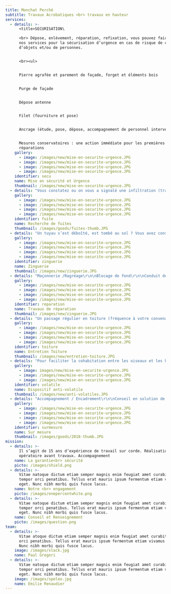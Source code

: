 ```yaml
---
title: Monchat Perché
subtitle: Travaux Acrobatiques <br> travaux en hauteur
services:
  - details: >-
      <title>SECURISATION\

      <br> Dépose, enlèvement, réparation, refixation, vous pouvez faire appel à
      nos services pour la sécurisation d’urgence en cas de risque de chute
      d’objets et/ou de personnes.


      <br><ul>


      Pierre agrafée et parement de façade, forget et éléments bois


      Purge de façade


      Dépose antenne


      Filet (fourniture et pose)


      Ancrage (étude, pose, dépose, accompagnement de personnel intervenant)


      Mesures conservatoires : une action immédiate pour les premières
      réparations
    gallery:
      - image: /images/new/mise-en-securite-urgence.JPG
      - image: /images/new/mise-en-securite-urgence.JPG
      - image: /images/new/mise-en-securite-urgence.JPG
      - image: /images/new/mise-en-securite-urgence.JPG
    identifier: secu
    name: Mise en sécurité et Urgence
    thumbnail: /images/new/mise-en-securite-urgence.JPG
  - details: "Vous constatez ou on vous a signalé une infiltration (trace, auréole, humidité) lors d’épisodes d’intempéries et vous avez besoin de déterminer l’origine des infiltrations ?\r\n\n\r\n\nSpécialistes de la recherche de fuite en toiture et façade, nos techniques de cordes nous permettent de vous proposer un état des lieux complets avec réalisation de mesures conservatoires immédiates.\r\n\n\r\n\nVous pouvez faire appel à notre équipe :\r\n\n\r\n\nArrosage et mise en eau\r\n\nRecherche de fuite avec traceur\r\n\nSondages destructifs\r\n\nHygrométrie\r\n\nRapport photos\r\n\nMesures conservatoires\r\n\nSolution temporaire immédiate puis pérenne avec devis complémentaire\r\n\nAveuglement fuite d’urgence"
    gallery:
      - image: /images/new/mise-en-securite-urgence.JPG
      - image: /images/new/mise-en-securite-urgence.JPG
      - image: /images/new/mise-en-securite-urgence.JPG
      - image: /images/new/mise-en-securite-urgence.JPG
    identifier: fuite
    name: Recherche de fuites
    thumbnail: /images/goods/fuites-thumb.JPG
  - details: "Un tuyau s’est déboîté, est tombé au sol ? Vous avez constaté un défaut sur les chéneaux , gouttières, ou vous constaté un ruissellement excessif des eaux pluviales ?\r\n\n\r\n\nNotre équipe est à votre service pour : \r\n\n\r\n\n<B>Zinguerie Verticale<B>\r\n\nColonne eau pluviale\r\n\nRemplacement partiel\r\n\nRemplacement complet\r\n\nModification système évacuation extérieur\r\n\nCoudière fenêtre\r\n\nBavette rejet d’eau/Profilé goutte d’eau\r\n\nCaisson volets roulants extérieurs\r\n\nLambrequin \r\n\n\r\n\n<B>Zinguerie Horizontale<B>\r\n\nHabillage/Réparation/de planche de rive\r\n\nChéneau\r\n\nGouttière\r\n\nAbergement conduit cheminée\r\n\nNoquet – redan et noues\r\n\nCouvertine : protection tête de mur/boiseries/acrotère toiture\r\n\nFenêtre de toit\r\n\nOuvrant/dormant\r\n\nTrappe d’accès\r\n\nSkydome \r\n\nCoupole"
    gallery:
      - image: /images/new/mise-en-securite-urgence.JPG
      - image: /images/new/mise-en-securite-urgence.JPG
      - image: /images/new/mise-en-securite-urgence.JPG
      - image: /images/new/mise-en-securite-urgence.JPG
    identifier: zinguerie
    name: Zinguerie
    thumbnail: /images/new/zinguerie.JPG
  - details: "Maçonnerie /Ragréage\r\n\nBlocage de fond\r\n\nConduit de cheminée\r\n\nVerrière\r\n\nReprise partielle\r\n\nMesure conservatoire\r\n\nEtanchéité\r\n\n<B>Intervention d’urgence et/ou étude pour devis\r<B>"
    gallery:
      - image: /images/new/mise-en-securite-urgence.JPG
      - image: /images/new/mise-en-securite-urgence.JPG
      - image: /images/new/mise-en-securite-urgence.JPG
      - image: /images/new/mise-en-securite-urgence.JPG
    identifier: reparation
    name: Travaux de réparation
    thumbnail: /images/new/zinguerie.JPG
  - details: "Un passage régulier en toiture (fréquence à votre convenance) favorise le prolongement de bon état du bâti et limite le risque d’infiltrations, lié aux fuites par débordement ou obstruction des évacuation.\r\n\n\r\n\nToiture Terrasse\r\n\nToiture Graviers\r\n\nToiture Végétalisée\r\n\nToiture Tuiles\r\n\nNettoyage vitraux/verrière\r\n\n\r\n\nRédaction Rapport\r\n\nPhotos\r\n\nPréconisation\r\n\nRéparation\r\n\n\r\n\nContrat Annuel\r\n\nContrat Semestriel\r\n\nPonctuel"
    gallery:
      - image: /images/new/mise-en-securite-urgence.JPG
      - image: /images/new/mise-en-securite-urgence.JPG
      - image: /images/new/mise-en-securite-urgence.JPG
      - image: /images/new/mise-en-securite-urgence.JPG
    identifier: toiture
    name: Entretien Toiture
    thumbnail: /images/new/entretien-toiture.JPG
  - details: "Pour faciliter la cohabitation entre les oiseaux et les habitants, nous étudions leur \r\n\ncomportement sur site en fonction de la configuration du bâti et vous préconisons \r\n\nune, ou plusieurs solutions combinées :\r\n\n\r\n\nProtection du bâti\r\n\n\\- Filet débrayable ou fixe\r\n\n(balcon, cour intérieure, forget,..)\r\n\n\\-\tObturateur de tuile\r\n\n\r\n\nEffarouchement Pigeons \r\n\n\\-\tCoupelle\r\n\n\r\n\nAnti-perchement\r\n\n\r\n\n\\-\tVêture Pic"
    gallery:
      - image: images/new/mise-en-securite-urgence.JPG
      - image: /images/new/mise-en-securite-urgence.JPG
      - image: /images/new/mise-en-securite-urgence.JPG
    identifier: volatile
    name: Dispositif anti-volatile
    thumbnail: /images/new/anti-volatiles.JPG
  - details: "Accompagnement / Encadrement\r\n\nConseil en solution de sécurisation\r\n\nAncrage mécanique /scellement\r chimique\n\nEvénementiel\r\n\nSupport technique\r\n\nPatrimoine\r\n\nTravaux spéciaux\r\n\n\n\n\\>Contactez-nous !"
    gallery:
      - image: /images/new/mise-en-securite-urgence.JPG
      - image: /images/new/mise-en-securite-urgence.JPG
      - image: /images/new/mise-en-securite-urgence.JPG
      - image: /images/new/mise-en-securite-urgence.JPG
    identifier: surmesure
    name: Sur mesure
    thumbnail: /images/goods/2018-thumb.JPG
mission:
  - details: >-
      Il s’agit de 15 ans d’expérience de travail sur corde. Réalisation de mode
      opératoire avant travaux. Accompagnement
    name: La garantie<br> sécurité
    picto: /images/shield.png
  - details: >-
      Vitae natoque dictum etiam semper magnis enim feugiat amet curabitur
      tempor orci penatibus. Tellus erat mauris ipsum fermentum etiam vivamus
      eget. Nunc nibh morbi quis fusce lacus.
    name: Notre <br> engagement
    picto: /images/onepercentwhite.png
  - details: >-
      Vitae natoque dictum etiam semper magnis enim feugiat amet curabitur
      tempor orci penatibus. Tellus erat mauris ipsum fermentum etiam vivamus
      eget. Nunc nibh morbi quis fusce lacus.
    name: Conseil et Renseignement
    picto: /images/question.png
team:
  - details: >-
      Vitae atoque dictum etiam semper magnis enim feugiat amet curabitur tempor
      orci penatibus. Tellus erat mauris ipsum fermentum etiam vivamus eget.
      Nunc nibh morbi quis fusce lacus.
    image: /images/slack.jpg
    name: Paul Gregori
  - details: >-
      Vitae natoque dictum etiam semper magnis enim feugiat amet curabitur
      tempor orci penatibus. Tellus erat mauris ipsum fermentum etiam vivamus
      eget. Nunc nibh morbi quis fusce lacus.
    image: /images/speleo.jpg
    name: Emilie Renaudier
---
```


